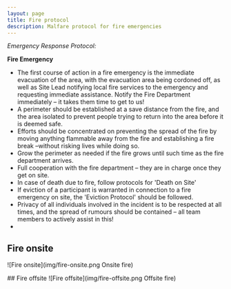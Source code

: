 ```yaml
---
layout: page
title: Fire protocol
description: Malfare protocol for fire emergencies
---
```

_Emergency Response Protocol:_

**Fire Emergency**

- The first course of action in a fire emergency is the immediate evacuation of the area, with the evacuation area being cordoned off, as well as Site Lead notifying local fire services to the emergency and requesting immediate assistance. Notify the Fire Department immediately – it takes them time to get to us!
- A perimeter should be established at a save distance from the fire, and the area isolated to prevent people trying to return into the area before it is deemed safe.
- Efforts should be concentrated on preventing the spread of the fire by moving anything flammable away from the fire and establishing a fire break –without risking lives while doing so.
- Grow the perimeter as needed if the fire grows until such time as the fire department arrives.
- Full cooperation with the fire department – they are in charge once they get on site.
- In case of death due to fire, follow protocols for 'Death on Site'
- If eviction of a participant is warranted in connection to a fire emergency on site, the 'Eviction Protocol' should be followed.
- Privacy of all individuals involved in the incident is to be respected at all times, and the spread of rumours should be contained – all team members to actively assist in this!
- 

## Fire onsite
![Fire onsite](img/fire-onsite.png Onsite fire)

## Fire offsite
![Fire offsite](img/fire-offsite.png Offsite fire)
­­­
